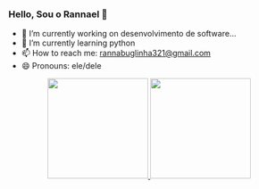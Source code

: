### Hello, Sou o Rannael 👋
- 🔭 I’m currently working on desenvolvimento de software...
- 🌱 I’m currently learning python
- 📫 How to reach me: rannabuglinha321@gmail.com
- 😄 Pronouns: ele/dele
<div align="center">
  <a href="https://github.com/rannael">
  <img height="180em" src="https://github-readme-stats.vercel.app/api?username=rannael&show_icons=true&theme=dark&include_all_commits=true&count_private=true"/>
  <img height="180em" src="https://github-readme-stats.vercel.app/api/top-langs/?username=rannael=compact&langs_count=7&theme=dracula"/>
</div>
